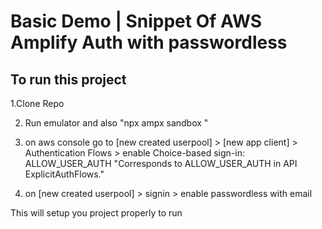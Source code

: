 # Basic Demo | Snippet Of AWS Amplify Auth with passwordless

## To run this project

1.Clone Repo

2. Run emulator and also "npx ampx sandbox "

3. on aws console go to [new created userpool] > [new app client] > Authentication Flows > enable Choice-based sign-in: ALLOW_USER_AUTH "Corresponds to ALLOW_USER_AUTH in API ExplicitAuthFlows."

4. on [new created userpool] > signin > enable passwordless with email

This will setup you project properly to run

